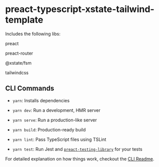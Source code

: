 # preact-typescript-xstate-tailwind-template

Includes the following libs:

preact

preact-router

@xstate/fsm

tailwindcss

## CLI Commands
*   `yarn`: Installs dependencies

*   `yarn dev`: Run a development, HMR server

*   `yarn serve`: Run a production-like server

*   `yarn build`: Production-ready build

*   `yarn lint`: Pass TypeScript files using TSLint

*   `yarn test`: Run Jest and [`preact-testing-library`](https://github.com/testing-library/preact-testing-library) for your tests


For detailed explanation on how things work, checkout the [CLI Readme](https://github.com/developit/preact-cli/blob/master/README.md).
